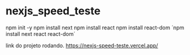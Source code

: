 # nexjs_speed_teste

npm init -y
npm install next
npm install react
npm install react-dom
´npm install next react react-dom´

link do projeto rodando.
https://nexjs-speed-teste.vercel.app/
